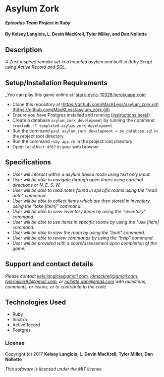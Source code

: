 # Asylum Zork

#### _Epicodus Team Project in Ruby_

#### By Kelsey Langlois, L. Devin MacKrell, Tyler Miller, and Dan Nollette

## Description

_A Zork inspired remake set in a haunted asylum and built in Ruby Script using Active Record and SQL._

## Setup/Installation Requirements

_You can play this game online at: [stark-eyrie-10328.herokuapp.com](https://stark-eyrie-10328.herokuapp.com/)

* Clone this repository at [https://github.com/MacKLess/asylum_zork.git](https://github.com/MacKLess/asylum_zork.git)
* Ensure you have Postgres installed and running ([instructions here](https://www.learnhowtoprogram.com/ruby/ruby-database-basics/installing-postgres-7fb0cff7-a0f5-4b61-a0db-8a928b9f67ef)))
* Create a database ```asylum_zork_development``` by running the command ```createdb -T template0 asylum_zork_development```
* Run the command ```psql asylum_zork_development < my_database.sql``` in the project root directory
* Run the command ```ruby app.rb``` in the project root directory
* Open ```localhost:4567``` in your web browser

## Specifications

* _User will interact within a asylum based maze using text only input._
* _User will be able to navigate through open doors using cardinal directions or N, E, S, W._
* _User will be able to read notes found in specific rooms using the "read note" command._
* _User will be able to collect items which are then stored in inventory using the "take [item]" command._
* _User will be able to view inventory items by using the "inventory" command._
* _User will be able to use items in specific rooms by using the "use [item] command._
* _User will be able to view the room by using the "look" command._
* _User will be able to review commands by using the "help" command._
* _User will be provided with a score/assessment upon completion of the game._

## Support and contact details

_Please contact [kels.langlois@gmail.com](mailto:kels.langlois@gmail.com), [ldmackrell@gmail.com](mailto:ldmackrell@gmail.com), [tylermiller94@gmail.com](mailto:tylermiller94@gmail.com), or [nollette.dan@gmail.com](mailto:nollette.dan@gmail.com) with questions, comments, or issues, or to contribute to the code._

## Technologies Used

* Ruby
* Sinatra
* ActiveRecord
* Postgres

### License

Copyright (c) 2017 **Kelsey Langlois, L. Devin MacKrell, Tyler Miller, Dan Nollette**

*This software is licensed under the MIT license.*
